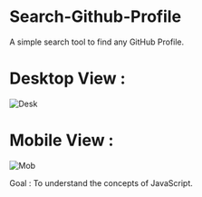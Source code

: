 # Search-Github-Profile
A simple search tool to find any GitHub Profile.

# Desktop View :

![Desk](https://user-images.githubusercontent.com/127679907/230362328-a641091e-410a-420e-8762-165681806e82.png)

# Mobile View :
![Mob](https://user-images.githubusercontent.com/127679907/230362370-e87d62fb-4e4d-477c-a76b-772815268fb2.png)

Goal :
To understand the concepts of JavaScript.
